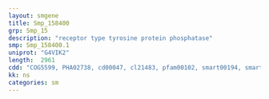 ```yaml
---
layout: smgene
title: Smp_158400
grp: Smp_15
description: "receptor type tyrosine protein phosphatase"
smp: Smp_158400.1
uniprot: "G4VIK2"
length:  2961
cdd: "COG5599, PHA02738, cd00047, cl21483, pfam00102, smart00194, smart00404"
kk: ns
categories: sm
---
```

